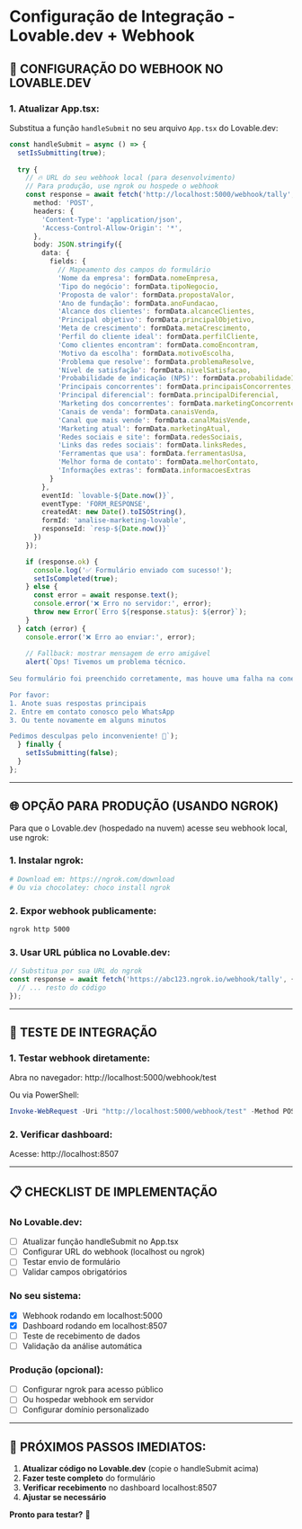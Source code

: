 # Configuração de Integração - Lovable.dev + Webhook

## 🔗 **CONFIGURAÇÃO DO WEBHOOK NO LOVABLE.DEV**

### **1. Atualizar App.tsx:**

Substitua a função `handleSubmit` no seu arquivo `App.tsx` do Lovable.dev:

```typescript
const handleSubmit = async () => {
  setIsSubmitting(true);
  
  try {
    // 🔥 URL do seu webhook local (para desenvolvimento)
    // Para produção, use ngrok ou hospede o webhook
    const response = await fetch('http://localhost:5000/webhook/tally', {
      method: 'POST',
      headers: {
        'Content-Type': 'application/json',
        'Access-Control-Allow-Origin': '*',
      },
      body: JSON.stringify({
        data: {
          fields: {
            // Mapeamento dos campos do formulário
            'Nome da empresa': formData.nomeEmpresa,
            'Tipo do negócio': formData.tipoNegocio,
            'Proposta de valor': formData.propostaValor,
            'Ano de fundação': formData.anoFundacao,
            'Alcance dos clientes': formData.alcanceClientes,
            'Principal objetivo': formData.principalObjetivo,
            'Meta de crescimento': formData.metaCrescimento,
            'Perfil do cliente ideal': formData.perfilCliente,
            'Como clientes encontram': formData.comoEncontram,
            'Motivo da escolha': formData.motivoEscolha,
            'Problema que resolve': formData.problemaResolve,
            'Nível de satisfação': formData.nivelSatisfacao,
            'Probabilidade de indicação (NPS)': formData.probabilidadeIndicacao,
            'Principais concorrentes': formData.principaisConcorrentes,
            'Principal diferencial': formData.principalDiferencial,
            'Marketing dos concorrentes': formData.marketingConcorrentes,
            'Canais de venda': formData.canaisVenda,
            'Canal que mais vende': formData.canalMaisVende,
            'Marketing atual': formData.marketingAtual,
            'Redes sociais e site': formData.redesSociais,
            'Links das redes sociais': formData.linksRedes,
            'Ferramentas que usa': formData.ferramentasUsa,
            'Melhor forma de contato': formData.melhorContato,
            'Informações extras': formData.informacoesExtras
          }
        },
        eventId: `lovable-${Date.now()}`,
        eventType: 'FORM_RESPONSE',
        createdAt: new Date().toISOString(),
        formId: 'analise-marketing-lovable',
        responseId: `resp-${Date.now()}`
      })
    });

    if (response.ok) {
      console.log('✅ Formulário enviado com sucesso!');
      setIsCompleted(true);
    } else {
      const error = await response.text();
      console.error('❌ Erro no servidor:', error);
      throw new Error(`Erro ${response.status}: ${error}`);
    }
  } catch (error) {
    console.error('❌ Erro ao enviar:', error);
    
    // Fallback: mostrar mensagem de erro amigável
    alert(`Ops! Tivemos um problema técnico. 
    
Seu formulário foi preenchido corretamente, mas houve uma falha na conexão.

Por favor:
1. Anote suas respostas principais
2. Entre em contato conosco pelo WhatsApp
3. Ou tente novamente em alguns minutos

Pedimos desculpas pelo inconveniente! 🙏`);
  } finally {
    setIsSubmitting(false);
  }
};
```

---

## 🌐 **OPÇÃO PARA PRODUÇÃO (USANDO NGROK)**

Para que o Lovable.dev (hospedado na nuvem) acesse seu webhook local, use ngrok:

### **1. Instalar ngrok:**
```bash
# Download em: https://ngrok.com/download
# Ou via chocolatey: choco install ngrok
```

### **2. Expor webhook publicamente:**
```bash
ngrok http 5000
```

### **3. Usar URL pública no Lovable.dev:**
```typescript
// Substitua por sua URL do ngrok
const response = await fetch('https://abc123.ngrok.io/webhook/tally', {
  // ... resto do código
});
```

---

## 🧪 **TESTE DE INTEGRAÇÃO**

### **1. Testar webhook diretamente:**

Abra no navegador: http://localhost:5000/webhook/test

Ou via PowerShell:
```powershell
Invoke-WebRequest -Uri "http://localhost:5000/webhook/test" -Method POST -ContentType "application/json" -Body '{"test": true}'
```

### **2. Verificar dashboard:**

Acesse: http://localhost:8507

---

## 📋 **CHECKLIST DE IMPLEMENTAÇÃO**

### **No Lovable.dev:**
- [ ] Atualizar função handleSubmit no App.tsx
- [ ] Configurar URL do webhook (localhost ou ngrok)
- [ ] Testar envio de formulário
- [ ] Validar campos obrigatórios

### **No seu sistema:**
- [x] Webhook rodando em localhost:5000
- [x] Dashboard rodando em localhost:8507
- [ ] Teste de recebimento de dados
- [ ] Validação da análise automática

### **Produção (opcional):**
- [ ] Configurar ngrok para acesso público
- [ ] Ou hospedar webhook em servidor
- [ ] Configurar domínio personalizado

---

## 🎯 **PRÓXIMOS PASSOS IMEDIATOS:**

1. **Atualizar código no Lovable.dev** (copie o handleSubmit acima)
2. **Fazer teste completo** do formulário
3. **Verificar recebimento** no dashboard localhost:8507
4. **Ajustar se necessário**

**Pronto para testar?** 🚀